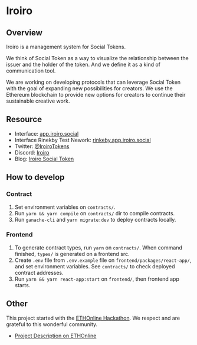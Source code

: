 # Iroiro

## Overview

Iroiro is a management system for Social Tokens.

We think of Social Token as a way to visualize the relationship between the issuer and the holder of the token. And we define it as a kind of communication tool.

We are working on developing protocols that can leverage Social Token with the goal of expanding new possibilities for creators. We use the Ethereum blockchain to provide new options for creators to continue their sustainable creative work.

## Resource

- Interface: [app.iroiro.social](https://app.iroiro.social/)
- Interface Rinekby Test Nework: [rinkeby.app.iroiro.social](https://rinkeby.app.iroiro.social/)
- Twitter: [@IroiroTokens](https://twitter.com/IroiroTokens/)
- Discord: [Iroiro](https://discord.gg/fhmPyp7U8c)
- Blog: [Iroiro Social Token](https://medium.com/iroiro-social-token/)

## How to develop

### Contract 

1. Set environment variables on `contracts/`. 
1. Run `yarn && yarn compile` on `contracts/` dir to compile contracts. 
1. Run `ganache-cli` and `yarn migrate:dev` to deploy contracts locally.

### Frontend

1. To generate contract types, run `yarn` on `contracts/`.
   When command finished, `types/` is generated on a frontend src.
1. Create `.env` file from `.env.example` file on `frontend/packages/react-app/`, and set environment variables. 
   See `contracts/` to check deployed contract addresses.
1. Run `yarn && yarn react-app:start` on `frontend/`, then frontend app starts. 

## Other

This project started with the [ETHOnline Hackathon](https://ethonline.org/). We respect and are grateful to this wonderful community.

- [Project Description on ETHOnline](https://hack.ethglobal.co/showcase/iroiro-rec1kljmTWH9KjdDG)
